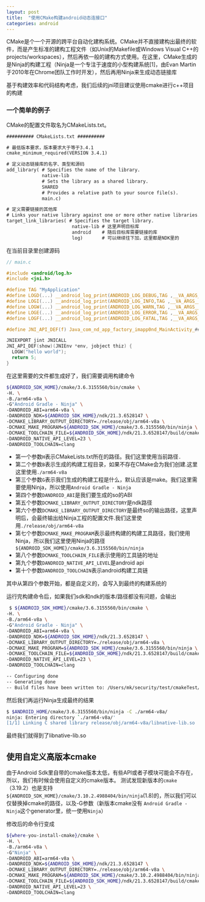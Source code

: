```yaml
---
layout: post
title:  "使用CMake构建android动态连接口"
categories: android
---
```


CMake是个一个开源的跨平台自动化建构系统。CMake并不直接建构出最终的软件，而是产生标准的建构工程文件（如Unix的Makefile或Windows Visual C++的projects/workspaces），然后再依一般的建构方式使用。在这里，CMake生成的是Ninja的构建工程（Ninja是一个专注于速度的小型构建系统[1]，由Evan Martin于2010年在Chrome团队工作时开发），然后再用Ninja来生成动态链接库
<!--more-->

基于构建效率和代码结构考虑，我们后续的jni项目建议使用cmake进行c++项目的构建

### 一个简单的例子
CMake的配置文件取名为CMakeLists.txt。
```txt
########## CMakeLists.txt ##########

# 最低版本要求，版本要求大于等于3.4.1
cmake_minimum_required(VERSION 3.4.1)

# 定义动态链接库的名字、类型和源码
add_library( # Specifies the name of the library.
             native-lib
             # Sets the library as a shared library.
             SHARED
             # Provides a relative path to your source file(s).
             main.c)

# 定义需要链接的其他库
# Links your native library against one or more other native libraries.
target_link_libraries( # Specifies the target library.
                        native-lib # 这里声明目标库
                        android    # 随后目标库需要链接的库
                        log)       # 可以继续往下加，这里都是NDK里的

```

在当前目录里创建源码
```c
// main.c

#include <android/log.h>
#include <jni.h>

#define TAG "MyApplication"
#define LOGD(...) __android_log_print(ANDROID_LOG_DEBUG,TAG ,__VA_ARGS__)
#define LOGI(...) __android_log_print(ANDROID_LOG_INFO,TAG ,__VA_ARGS__)
#define LOGW(...) __android_log_print(ANDROID_LOG_WARN,TAG ,__VA_ARGS__)
#define LOGE(...) __android_log_print(ANDROID_LOG_ERROR,TAG ,__VA_ARGS__)
#define LOGF(...) __android_log_print(ANDROID_LOG_FATAL,TAG ,__VA_ARGS__)

#define JNI_API_DEF(f) Java_com_nd_app_factory_imapp0nd_MainActivity_##f

JNIEXPORT jint JNICALL
JNI_API_DEF(show)(JNIEnv *env, jobject thiz) {
  LOGW("hello world");
  return 5;
}

```

在这里需要的文件都生成好了，我们需要调用构建命令
```bash
${ANDROID_SDK_HOME}/cmake/3.6.3155560/bin/cmake \
-H. \
-B./arm64-v8a \
-G"Android Gradle - Ninja" \
-DANDROID_ABI=arm64-v8a \
-DANDROID_NDK=${ANDROID_SDK_HOME}/ndk/21.3.6528147 \
-DCMAKE_LIBRARY_OUTPUT_DIRECTORY=./release/obj/arm64-v8a \
-DCMAKE_MAKE_PROGRAM=${ANDROID_SDK_HOME}/cmake/3.6.3155560/bin/ninja \
-DCMAKE_TOOLCHAIN_FILE=${ANDROID_SDK_HOME}/ndk/21.3.6528147/build/cmake/android.toolchain.cmake \
-DANDROID_NATIVE_API_LEVEL=23 \
-DANDROID_TOOLCHAIN=clang
```
- 第一个参数`H`表示CMakeLists.txt所在的路径。我们这里使用当前路径`.`
- 第二个参数`B`表示生成的构建工程目录，如果不存在CMake会为我们创建.这里这里使用`./arm64-v8a`
- 第三个参数`G`表示我们生成的构建工程是什么，默认应该是make。我们这里需要使用Ninja，所以使用`Android Gradle - Ninja`
- 第四个参数`DANDROID_ABI`是我们要生成的so的ABI
- 第五个参数`DCMAKE_LIBRARY_OUTPUT_DIRECTORY`是ndk路径
- 第六个参数`DCMAKE_LIBRARY_OUTPUT_DIRECTORY`是最终so的输出路径，这里声明后，会最终输出给Ninja工程的配置文件.我们这里使用`./release/obj/arm64-v8a`
- 第七个参数`DCMAKE_MAKE_PROGRAM`表示最终构建的构建工具路径，我们使用Ninja，所以我们这里使用Ninja的路径`${ANDROID_SDK_HOME}/cmake/3.6.3155560/bin/ninja`
- 第八个参数`DCMAKE_TOOLCHAIN_FILE`表示使用的工具链的地址
- 第九个参数`DANDROID_NATIVE_API_LEVEL`是android api
- 第十个参数`DANDROID_TOOLCHAIN`表示android构建工具链

其中从第四个参数开始，都是自定义的，会写入到最终的构建系统的

运行完构建命令后，如果我们sdk和ndk的版本/路径都没有问题，会输出
```bash
 $ ${ANDROID_SDK_HOME}/cmake/3.6.3155560/bin/cmake \
-H. \
-B./arm64-v8a \
-G"Android Gradle - Ninja" \
-DANDROID_ABI=arm64-v8a \
-DANDROID_NDK=${ANDROID_SDK_HOME}/ndk/21.3.6528147 \
-DCMAKE_LIBRARY_OUTPUT_DIRECTORY=./release/obj/arm64-v8a \
-DCMAKE_MAKE_PROGRAM=${ANDROID_SDK_HOME}/cmake/3.6.3155560/bin/ninja \
-DCMAKE_TOOLCHAIN_FILE=${ANDROID_SDK_HOME}/ndk/21.3.6528147/build/cmake/android.toolchain.cmake \
-DANDROID_NATIVE_API_LEVEL=23 \
-DANDROID_TOOLCHAIN=clang

-- Configuring done
-- Generating done
-- Build files have been written to: /Users/mk/security/test/cmakeTest/arm64-v8a
```

然后我们再运行Ninja生成最终的结果
```bash
$ $ANDROID_HOME/cmake/3.6.3155560/bin/ninja -C ./arm64-v8a/
ninja: Entering directory `./arm64-v8a/'
[1/1] Linking C shared library release/obj/arm64-v8a/libnative-lib.so
```

最终我们就得到了libnative-lib.so

## 使用自定义高版本cmake
由于Android Sdk里自带的cmake版本太低，有些API或者子模块可能会不存在，所以，我们有时候会使用自定义的cmake版本。
测试发现新版本的`cmake`（3.19.2）也是支持`${ANDROID_SDK_HOME}/cmake/3.10.2.4988404/bin/ninja`(1.8)的，所以我们可以仅替换掉cmake的路径，以及-G参数（新版本cmake没有 `Android Gradle - Ninja`这个generator里，统一使用`Ninja`）

修改后的命令行变成
```bash
${where-you-install-cmake}/cmake \
-H. \
-B./arm64-v8a \
-G"Ninja" \
-DANDROID_ABI=arm64-v8a \
-DANDROID_NDK=${ANDROID_SDK_HOME}/ndk/21.3.6528147 \
-DCMAKE_LIBRARY_OUTPUT_DIRECTORY=./release/obj/arm64-v8a \
-DCMAKE_MAKE_PROGRAM=${ANDROID_SDK_HOME}/cmake/3.10.2.4988404/bin/ninja \
-DCMAKE_TOOLCHAIN_FILE=${ANDROID_SDK_HOME}/ndk/21.3.6528147/build/cmake/android.toolchain.cmake \
-DANDROID_NATIVE_API_LEVEL=23 \
-DANDROID_TOOLCHAIN=clang
```
